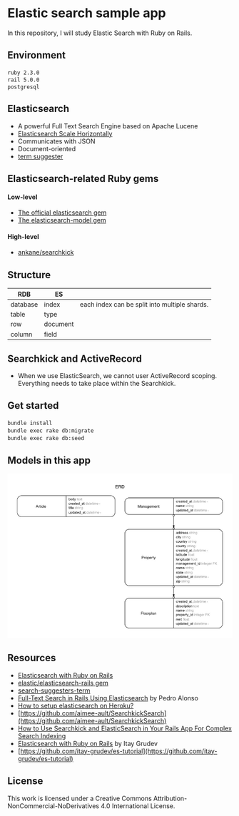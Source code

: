 Elastic search sample app
===========

In this repository, I will study Elastic Search with Ruby on Rails.


## Environment

```
ruby 2.3.0
rail 5.0.0
postgresql
```


## Elasticsearch
- A powerful Full Text Search Engine based on Apache Lucene
- [Elasticsearch Scale Horizontally](https://www.elastic.co/guide/en/elasticsearch/guide/current/_scale_horizontally.html)
- Communicates with JSON
- Document-oriented
- [term suggester](https://www.elastic.co/guide/en/elasticsearch/reference/current/search-suggesters-term.html)


## Elasticsearch-related Ruby gems

#### Low-level
- [The official elasticsearch  gem](https://github.com/elastic/elasticsearch-ruby)
- [The elasticsearch-model  gem](https://github.com/elastic/elasticsearch-rails/tree/master/elasticsearch-model)

#### High-level
- [ankane/searchkick](https://github.com/ankane/searchkick)


## Structure

| RDB      | ES      ||
|---|---|---|
| database |  index  | each index can be split into multiple shards. |
| table    |  type   ||
| row      | document||
| column   |  field  ||


## Searchkick and ActiveRecord
- When we use ElasticSearch, we cannot user ActiveRecord scoping. Everything needs to take place within the Searchkick.


## Get started

```bash
bundle install
bundle exec rake db:migrate
bundle exec rake db:seed
```


## Models in this app

![](erd/erd.jpg)


## Resources

- [Elasticsearch with Ruby on Rails](http://tutorials.pluralsight.com/ruby-ruby-on-rails/elasticsearch-with-ruby-on-rails)
- [elastic/elasticsearch-rails gem](https://github.com/elastic/elasticsearch-rails/tree/master/elasticsearch-model)
- [search-suggesters-term](https://www.elastic.co/guide/en/elasticsearch/reference/current/search-suggesters-term.html)
- [Full-Text Search in Rails Using Elasticsearch](https://code.tutsplus.com/articles/full-text-search-in-rails-using-elasticsearch--cms-22920) by Pedro Alonso
- [How to setup elasticsearch on Heroku?](http://stackoverflow.com/a/38657992/3837223)
- [https://github.com/aimee-ault/SearchkickSearch](https://github.com/aimee-ault/SearchkickSearch)
- [How to Use Searchkick and ElasticSearch in Your Rails App For Complex Search Indexing](http://aimeeault.com/2016/02/05/how-to-use-searchkick-and-elasticsearch-in-your-rails-app-for-complex-search-indexing/)
- [Elasticsearch with Ruby on Rails](http://tutorials.pluralsight.com/ruby-ruby-on-rails/elasticsearch-with-ruby-on-rails)
 by Itay Grudev
- [https://github.com/itay-grudev/es-tutorial](https://github.com/itay-grudev/es-tutorial)


## License

This work is licensed under a Creative Commons Attribution-NonCommercial-NoDerivatives 4.0 International License.
